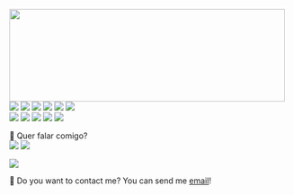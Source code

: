 
<p>
  <img align="left" width="490" height="165" src="https://github-readme-stats.vercel.app/api?username=dengt8&show_icons=true&hide_border=false&line_height=20&title_color=f69673&icon_color=1b93c9&show_owner=true"/>
  <p>
    <img src="https://img.shields.io/badge/-Visual%20Studio%20Code-23A9F2?style=flat-square&logo=Visual%20Studio%20Code&logoColor=white"/>
    <img src="https://img.shields.io/badge/-Github-181717?style=flat-square&logo=GitHub&logoColor=white"/>
    <img src="https://img.shields.io/badge/-Git-F44D27?style=flat-square&logo=Git&logoColor=white"/>
    <img src="https://img.shields.io/badge/-NPM-CB3837?style=flat-square&logo=NPM&logoColor=white"/>
    <img src="https://img.shields.io/badge/-MySQL-F29111?style=flat-square&logo=MySQL&logoColor=white"/>
    <img src="https://img.shields.io/badge/-Insomnia-5849BE?style=flat-square&logo=Insomnia&logoColor=white"/><br/>
    <img src="https://img.shields.io/badge/-React.js-42B883?style=flat-square&logo=Vue.js&logoColor=white"/>
    <img src="https://img.shields.io/badge/-HTML5-E34F26?style=flat-square&logo=HTML5&logoColor=white"/>
    <img src="https://img.shields.io/badge/-CSS3-1572B6?style=flat-square&logo=CSS3&logoColor=white"/>
    <img src="https://img.shields.io/badge/-Ubuntu-A80030?style=flat-square&logo=Debian&logoColor=white"/>
    <img src="https://img.shields.io/badge/-Intellij-222F29?style=flat-square&logo=Codacy&logoColor=white"/>
  </p>
</p>
<p>
  📣 Quer falar comigo?<br/>
  <a href="mailto:abnerodrigs@gmail.com?subject=[GitHub]%20🔥%20Prise%20de%20contact&body=Bonjour%20Stan%2C%0A%0AJe%20viens%20vers%20toi%20aujourd%27hui%20apr%C3%A8s%20avoir%20vu%20ton%20profil%20GitHub%20pour%20..."><img src="https://img.shields.io/badge/e‑mail-D14836.svg?style=for-the-badge&logo=GMail&logoColor=white"/></a>
  <a href="https://instagram.com/rodriguesabner_"><img src="https://img.shields.io/badge/instagram-E4405F.svg?style=for-the-badge&logo=instagram&logoColor=white"/></a>
</p>

<img src="http://views.whatilearened.today/views/github/dengt8/views.svg"/>

<p>
  🔗 Do you want to contact me? You can send me <a href="mailto:dengt17@gmail.com?">email</a>!
</p><br/>
